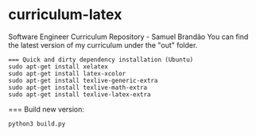 # curriculum-latex
Software Engineer Curriculum Repository - Samuel Brandão
You can find the latest version of my curriculum under the "out" folder.

```
=== Quick and dirty dependency installation (Ubuntu)
sudo apt-get install xelatex 
sudo apt-get install latex-xcolor
sudo apt-get install texlive-generic-extra
sudo apt-get install texlive-math-extra
sudo apt-get install texlive-latex-extra
```

=== Build new version:
```
python3 build.py 
```


